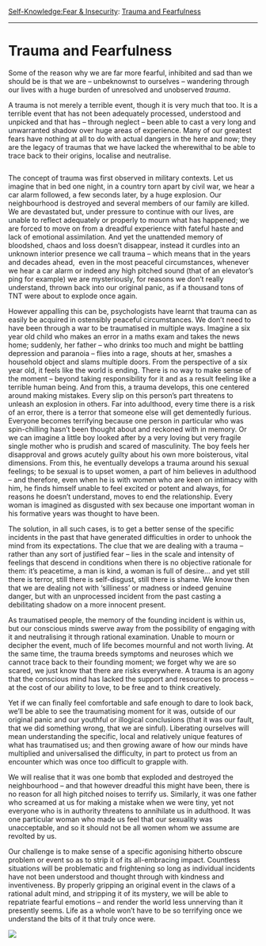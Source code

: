 [Self-Knowledge:](https://www.theschooloflife.com/thebookoflife/category/self-knowledge/)[Fear & Insecurity](https://www.theschooloflife.com/thebookoflife/category/self-knowledge/fear-insecurity/): [Trauma and Fearfulness](https://www.theschooloflife.com/thebookoflife/trauma-and-fearfulness/)

* * *

# Trauma and Fearfulness

Some of the reason why we are far more fearful, inhibited and sad than we should be is that we are – unbeknownst to ourselves – wandering through our lives with a huge burden of unresolved and unobserved _trauma_.

A trauma is not merely a terrible event, though it is very much that too. It is a terrible event that has not been adequately processed, understood and unpicked and that has – through neglect – been able to cast a very long and unwarranted shadow over huge areas of experience. Many of our greatest fears have nothing at all to do with actual dangers in the here and now; they are the legacy of traumas that we have lacked the wherewithal to be able to trace back to their origins, localise and neutralise.

<figure class="aligncenter"><img src="https://www.theschooloflife.com/thebookoflife/wp-content/uploads/2020/09/1_AXt7QPawQrZLT_80i34MwQ.jpeg" alt="" class="wp-image-25013" srcset="https://www.theschooloflife.com/thebookoflife/wp-content/uploads/2020/09/1_AXt7QPawQrZLT_80i34MwQ.jpeg 936w, https://www.theschooloflife.com/thebookoflife/wp-content/uploads/2020/09/1_AXt7QPawQrZLT_80i34MwQ-768x591.jpeg 768w" sizes="(max-width: 936px) 100vw, 936px"></figure>

The concept of trauma was first observed in military contexts. Let us imagine that in bed one night, in a country torn apart by civil war, we hear a car alarm followed, a few seconds later, by a huge explosion. Our neighbourhood is destroyed and several members of our family are killed. We are devastated but, under pressure to continue with our lives, are unable to reflect adequately or properly to mourn what has happened; we are forced to move on from a dreadful experience with fateful haste and lack of emotional assimilation. And yet the unattended memory of bloodshed, chaos and loss doesn’t disappear, instead it curdles into an unknown interior presence we call trauma – which means that in the years and decades ahead,&nbsp; even in the most peaceful circumstances, whenever we hear a car alarm or indeed any high pitched sound (that of an elevator’s ping for example) we are mysteriously, for reasons we don’t really understand, thrown back into our original panic, as if a thousand tons of TNT were about to explode once again.

However appalling this can be, psychologists have learnt that trauma can as easily be acquired in ostensibly peaceful circumstances. We don’t need to have been through a war to be traumatised in multiple ways. Imagine a six year old child who makes an error in a maths exam and takes the news home; suddenly, her father – who drinks too much and might be battling depression and paranoia – flies into a rage, shouts at her, smashes a household object and slams multiple doors. From the perspective of a six year old, it feels like the world is ending. There is no way to make sense of the moment – beyond taking responsibility for it and as a result feeling like a terrible human being. And from this, a trauma develops, this one centered around making mistakes. Every slip on this person’s part threatens to unleash an explosion in others. Far into adulthood, every time there is a risk of an error, there is a terror that someone else will get dementedly furious. Everyone becomes terrifying because one person in particular who was spin-chilling hasn’t been thought about and reckoned with in memory. Or we can imagine a little boy looked after by a very loving but very fragile single mother who is prudish and scared of masculinity. The boy feels her disapproval and grows acutely guilty about his own more boisterous, vital dimensions. From this, he eventually develops a trauma around his sexual feelings; to be sexual is to upset women, a part of him believes in adulthood – and therefore, even when he is with women who are keen on intimacy with him, he finds himself unable to feel excited or potent and always, for reasons he doesn’t understand, moves to end the relationship. Every woman is imagined as disgusted with sex because one important woman in his formative years was thought to have been.

The solution, in all such cases, is to get a better sense of the specific incidents in the past that have generated difficulties in order to unhook the mind from its expectations. The clue that we are dealing with a trauma – rather than any sort of justified fear – lies in the scale and intensity of feelings that descend in conditions when there is no objective rationale for them: it’s peacetime, a man is kind, a woman is full of desire… and yet still there is terror, still there is self-disgust, still there is shame. We know then that we are dealing not with ‘silliness’ or madness or indeed genuine danger, but with an unprocessed incident from the past casting a debilitating shadow on a more innocent present.

As traumatised people, the memory of the founding incident is within us, but our conscious minds swerve away from the possibility of engaging with it and neutralising it through rational examination. Unable to mourn or decipher the event, much of life becomes mournful and not worth living. At the same time, the trauma breeds symptoms and neuroses which we cannot trace back to their founding moment; we forget why we are so scared, we just know that there are risks everywhere. A trauma is an agony that the conscious mind has lacked the support and resources to process – at the cost of our ability to love, to be free and to think creatively.

Yet if we can finally feel comfortable and safe enough to dare to look back, we’ll be able to see the traumatising moment for it was, outside of our original panic and our youthful or illogical conclusions (that it was our fault, that we did something wrong, that we are sinful). Liberating ourselves will mean understanding the specific, local and relatively unique features of what has traumatised us; and then growing aware of how our minds have multiplied and universalised the difficulty, in part to protect us from an encounter which was once too difficult to grapple with.

We will realise that it was one bomb that exploded and destroyed the neighbourhood – and that however dreadful this might have been, there is no reason for all high pitched noises to terrify us. Similarly, it was one father who screamed at us for making a mistake when we were tiny, yet not everyone who is in authority threatens to annihilate us in adulthood. It was one particular woman who made us feel that our sexuality was unacceptable, and so it should not be all women whom we assume are revolted by us.

Our challenge is to make sense of a specific agonising hitherto obscure problem or event so as to strip it of its all-embracing impact. Countless situations will be problematic and frightening so long as individual incidents have not been understood and thought through with kindness and inventiveness. By properly gripping an original event in the claws of a rational adult mind, and stripping it of its mystery, we will be able to repatriate fearful emotions – and render the world less unnerving than it presently seems. Life as a whole won’t have to be so terrifying once we understand the bits of it that truly once were.

[![](https://img.youtube.com/vi/TX6W5OfN7iY/0.jpg)](https://www.youtube.com/embed/TX6W5OfN7iY '')
  
